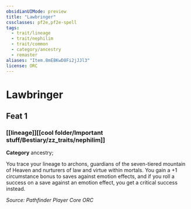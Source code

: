 ```yaml
---
obsidianUIMode: preview
title: "Lawbringer"
cssclasses: pf2e,pf2e-spell
tags:
  - trait/lineage
  - trait/nephilim
  - trait/common
  - category/ancestry
  - remaster
aliases: "Item.8mE8KwD8Fi2jJJl3"
license: ORC
---
```

# Lawbringer
## Feat 1
### [[lineage]][[cool folder/Important stuff/Bestiary/zz_traits/nephilim]]

**Category** ancestry; 




You trace your lineage to archons, guardians of the seven-tiered mountain of Heaven and nurturers of law and virtue within mortals. You gain a +1 circumstance bonus to saves against emotion effects, and if you roll a success on a save against an emotion effect, you get a critical success instead.

*Source: Pathfinder Player Core*
*ORC*